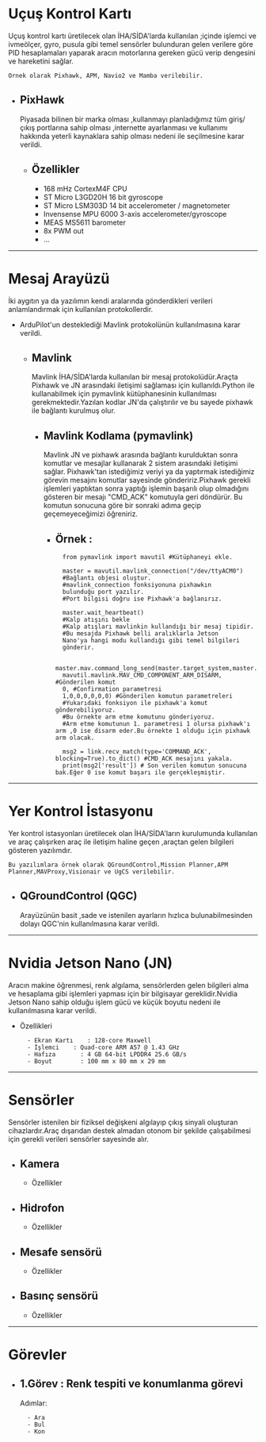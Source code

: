 # Uçuş Kontrol Kartı

Uçuş kontrol kartı üretilecek olan İHA/SİDA'larda kullanılan ;içinde işlemci ve ivmeölçer, gyro, pusula gibi temel sensörler bulunduran gelen verilere göre PID hesaplamaları yaparak aracın motorlarına gereken gücü verip dengesini ve hareketini sağlar.

    Örnek olarak Pixhawk, APM, Navio2 ve Mamba verilebilir.

- PixHawk
    -

    Piyasada bilinen bir marka olması ,kullanmayı planladığımız tüm giriş/çıkış portlarına sahip olması ,internette ayarlanması ve kullanımı hakkında yeterli kaynaklara sahip olması nedeni ile seçilmesine karar verildi. 

    - Özellikler
        -

        - 168 mHz CortexM4F CPU
        - ST Micro L3GD20H 16 bit gyroscope
        - ST Micro LSM303D 14 bit accelerometer / magnetometer
        - Invensense MPU 6000 3-axis accelerometer/gyroscope
        - MEAS MS5611 barometer
        - 8x PWM out
        - ...


---

# Mesaj Arayüzü

İki aygıtın ya da yazılımın kendi aralarında gönderdikleri verileri anlamlandırmak için kullanılan protokollerdir.

- ArduPilot'un desteklediği Mavlink protokolünün kullanılmasına karar verildi.

    - Mavlink
        -

        Mavlink İHA/SİDA'larda kullanılan bir mesaj protokolüdür.Araçta Pixhawk ve JN arasındaki iletişimi 
sağlaması için kullanıldı.Python ile kullanabilmek için pymavlink kütüphanesinin kullanılması gerekmektedir.Yazılan kodlar JN'da çalıştırılır ve bu sayede pixhawk ile bağlantı kurulmuş olur.



        - Mavlink Kodlama (pymavlink)
            -
    
            Mavlink JN ve pixhawk arasında bağlantı kurulduktan sonra komutlar ve mesajlar kullanarak 2 sistem arasındaki iletişimi sağlar.
    Pixhawk'tan istediğimiz veriyi ya da yaptırmak istediğimiz görevin mesajını komutlar sayesinde göndeririz.Pixhawk gerekli işlemleri yaptıktan sonra yaptığı işlemin başarılı olup olmadığını gösteren bir mesajı "CMD_ACK" komutuyla geri döndürür.
    Bu komutun sonucuna göre bir sonraki adıma geçip geçemeyeceğimizi öğreniriz.
    

            - Örnek : 
                -
    
                    from pymavlink import mavutil #Kütüphaneyi ekle.

                    master = mavutil.mavlink_connection("/dev/ttyACM0")
                    #Bağlantı objesi oluştur.
                    #mavlink_connection fonksiyonuna pixhawkın
                    bulunduğu port yazılır.
                    #Port bilgisi doğru ise Pixhawk'a bağlanırız.

                    master.wait_heartbeat()
                    #Kalp atışını bekle
                    #Kalp atışları mavlinkin kullandığı bir mesaj tipidir.
                    #Bu mesajda Pixhawk belli aralıklarla Jetson
                    Nano'ya hangi modu kullandığı gibi temel bilgileri
                    gönderir.
                    
                    master.mav.command_long_send(master.target_system,master.target_component,
                    mavutil.mavlink.MAV_CMD_COMPONENT_ARM_DISARM, #Gönderilen komut
                    0, #Confirmation parametresi
                    1,0,0,0,0,0,0) #Gönderilen komutun parametreleri
                    #Yukarıdaki fonksiyon ile pixhawk'a komut gönderebiliyoruz.
                    #Bu örnekte arm etme komutunu gönderiyoruz.
                    #Arm etme komutunun 1. parametresi 1 olursa pixhawk'ı arm ,0 ise disarm eder.Bu örnekte 1 olduğu için pixhawk arm olacak.

                    msg2 = link.recv_match(type='COMMAND_ACK', blocking=True).to_dict() #CMD_ACK mesajını yakala.
                    print(msg2['result']) # Son verilen komutun sonucuna bak.Eğer 0 ise komut başarı ile gerçekleşmiştir.
    
   

---

# Yer Kontrol İstasyonu

Yer kontrol istasyonları üretilecek olan İHA/SİDA'ların kurulumunda kullanılan ve araç çalışırken araç ile iletişim haline geçen ,araçtan gelen bilgileri gösteren yazılımdır.

    Bu yazılımlara örnek olarak QGroundControl,Mission Planner,APM Planner,MAVProxy,Visionair ve UgCS verilebilir.


- QGroundControl (QGC)
    -
    Arayüzünün basit ,sade ve istenilen ayarların hızlıca bulunabilmesinden dolayı QGC'nin kullanılmasına karar verildi.

---

# Nvidia Jetson Nano (JN)

Aracın makine öğrenmesi, renk algılama, sensörlerden gelen bilgileri alma ve hesaplama gibi işlemleri yapması için bir bilgisayar gereklidir.Nvidia Jetson Nano sahip olduğu işlem gücü ve küçük boyutu nedeni ile kullanılmasına karar verildi.

- Özellikleri

        - Ekran Kartı	 : 128-core Maxwell
        - İşlemci 	 : Quad-core ARM A57 @ 1.43 GHz
        - Hafıza       : 4 GB 64-bit LPDDR4 25.6 GB/s
        - Boyut        : 100 mm x 80 mm x 29 mm


---

# Sensörler

Sensörler istenilen bir fiziksel değişkeni algılayıp çıkış sinyali oluşturan cihazlardır.Araç dışarıdan destek almadan otonom bir şekilde çalışabilmesi için gerekli verileri sensörler sayesinde alır.

- Kamera
    -       
    - Özellikler

- Hidrofon
    -       
    - Özellikler

- Mesafe sensörü
    -    
    - Özellikler

- Basınç sensörü
    -       
    - Özellikler

---

# Görevler

- 1.Görev : Renk tespiti ve konumlanma görevi
    ---
    Adımlar: 

        - Ara 
        - Bul
        - Kon


